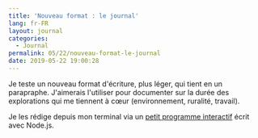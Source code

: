 ```yaml
---
title: 'Nouveau format : le journal'
lang: fr-FR
layout: journal
categories:
  - Journal
permalink: 05/22/nouveau-format-le-journal
date: 2019-05-22 19:00:28
---
```


Je teste un nouveau format d'écriture, plus léger, qui tient en un parapraphe. J'aimerais l'utiliser pour documenter sur la durée des explorations qui me tiennent à cœur (environnement, ruralité, travail).

Je les rédige depuis mon terminal via un [petit programme interactif](https://github.com/oncletom/oncletom.io/blob/master/bin/new-journal-entry) écrit avec Node.js.
